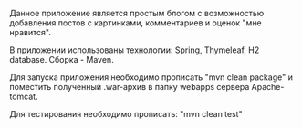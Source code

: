 Данное приложение является простым блогом с возможностью добавления постов с картинками, комментариев и оценок "мне нравится".

В приложении использованы технологии: Spring, Thymeleaf, H2 database. Сборка - Maven.

Для запуска приложения необходимо прописать "mvn clean package"
и поместить полученный .war-архив в папку webapps сервера Apache-tomcat.

Для тестирования необходимо прописать: "mvn clean test"